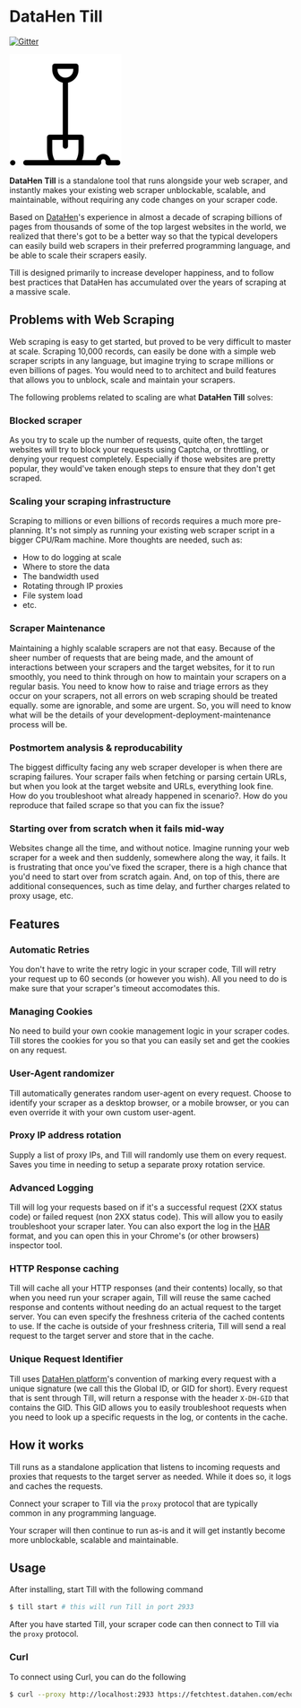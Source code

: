 # DataHen Till
[![Gitter](https://img.shields.io/gitter/room/DataHenHQ/till?logo=gitter&style=for-the-badge)](https://gitter.im/DataHenHQ/till)

![](img/icons8-spade.svg)

**DataHen Till** is a standalone tool that runs alongside your web scraper, and instantly makes your existing web scraper unblockable, scalable, and maintainable, without requiring any code changes on your scraper code. 

Based on [DataHen](https://www.datahen.com)'s experience in almost a decade of scraping billions of pages from thousands of some of the top largest websites in the world, we realized that there's got to be a better way so that the typical developers can easily build web scrapers in their preferred programming language, and be able to scale their scrapers easily.

Till is designed primarily to increase developer happiness, and to follow best practices that DataHen has accumulated over the years of scraping at a massive scale.

## Problems with Web Scraping


Web scraping is easy to get started, but proved to be very difficult to master at scale. Scraping 10,000 records, can easily be done with a simple web scraper scripts in any language, but imagine trying to scrape millions or even billions of pages. You would need to to architect and build features that allows you to unblock, scale and maintain your scrapers. 


The following problems related to scaling are what **DataHen Till** solves:

### Blocked scraper
As you try to scale up the number of requests, quite often, the target websites will try to block your requests using Captcha, or throttling, or denying your request completely.
Especially if those websites are pretty popular, they would've taken enough steps to ensure that they don't get scraped.

### Scaling your scraping infrastructure
Scraping to millions or even billions of records requires a much more pre-planning. It's not simply as running your existing web scraper script in a bigger CPU/Ram machine. 
More thoughts are needed, such as: 

- How to do logging at scale
- Where to store the data
- The bandwidth used 
- Rotating through IP proxies
- File system load
- etc.

### Scraper Maintenance
Maintaining a highly scalable scrapers are not that easy. Because of the sheer number of requests that are being made, and the amount of interactions between your scrapers and the target websites, for it to run smoothly, you need to think through on how to maintain your scrapers on a regular basis. You need to know how to raise and triage errors as they occur on your scrapers, not all errors on web scraping should be treated equally. some are ignorable, and some are urgent. So, you will need to know what will be the details of your development-deployment-maintenance process will be.

### Postmortem analysis & reproducability
The biggest difficulty facing any web scraper developer is when there are scraping failures. Your scraper fails when fetching or parsing certain URLs, but when you look at the target website and URLs, everything look fine. How do you troubleshoot what already happened in scenario?. How do you reproduce that failed scrape so that you can fix the issue?

### Starting over from scratch when it fails mid-way
Websites change all the time, and without notice. Imagine running your web scraper for a week and then suddenly, somewhere along the way, it fails. It is frustrating that once you've fixed the scraper, there is a high chance that you'd need to start over from scratch again. And, on top of this, there are additional consequences, such as time delay, and further charges related to proxy usage, etc. 
## Features
### Automatic Retries
You don't have to write the retry logic in your scraper code, Till will retry your request up to 60 seconds (or however you wish). All you need to do is make sure that your scraper's timeout accomodates this.
### Managing Cookies
No need to build your own cookie management logic in your scraper codes. Till stores the cookies for you so that you can easily set and get the cookies on any request.

### User-Agent randomizer 
Till automatically generates random user-agent on every request. Choose to identify your scraper as a desktop browser, or a mobile browser, or you can even override it with your own custom user-agent.

### Proxy IP address rotation
Supply a list of proxy IPs, and Till will randomly use them on every request. Saves you time in needing to setup a separate proxy rotation service.

### Advanced Logging
Till will log your requests based on if it's a successful request (2XX status code) or failed request (non 2XX status code). This will allow you to easily troubleshoot your scraper later. You can also export the log in the [HAR](https://en.wikipedia.org/wiki/HAR_(file_format)) format, and you can open this in your Chrome's (or other browsers) inspector tool.

### HTTP Response caching
Till will cache all your HTTP responses (and their contents) locally, so that when you need run your scraper again, Till will reuse the same cached response and contents without needing do an actual request to the target server. You can even specify the freshness criteria of the cached contents to use. If the cache is outside of your freshness criteria, Till will send a real request to the target server and store that in the cache. 

### Unique Request Identifier 
Till uses [DataHen platform](https://www.datahen.com/platform)'s convention of marking every request with a unique signature (we call this the Global ID, or GID for short). Every request that is sent through Till, will return a response with the header `X-DH-GID` that contains the GID. This GID allows you to easily troubleshoot requests when you need to look up a specific requests in the log, or contents in the cache.


## How it works

Till runs as a standalone application that listens to incoming requests and proxies that requests to the target server as needed. While it does so, it logs and caches the requests.

Connect your scraper to Till via the `proxy` protocol that are typically common in any programming language.

Your scraper will then continue to run as-is and it will get instantly become more unblockable, scalable and maintainable.


## Usage

After installing, start Till with the following command
```bash
$ till start # this will run Till in port 2933
```

After you have started Till, your scraper code can then connect to Till via the `proxy` protocol.
### Curl

To connect using Curl, you can do the following

```bash
$ curl --proxy http://localhost:2933 https://fetchtest.datahen.com/echo/request
```
